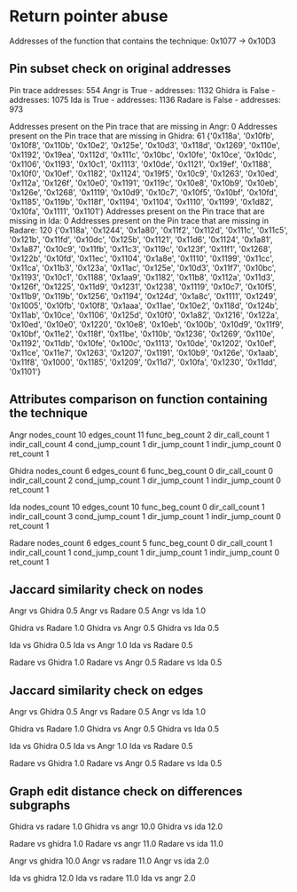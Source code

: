 # Return pointer abuse


Addresses of the function that contains the technique: 0x1077 -> 0x10D3


## Pin subset check on original addresses


Pin trace addresses: 554
Angr is True - addresses: 1132
Ghidra is False - addresses: 1075
Ida is True - addresses: 1136
Radare is False - addresses: 973


Addresses present on the Pin trace that are missing in Angr: 0
Addresses present on the Pin trace that are missing in Ghidra: 61
{'0x118a', '0x10fb', '0x10f8', '0x110b', '0x10e2', '0x125e', '0x10d3', '0x118d', '0x1269', '0x110e', '0x1192', '0x19ea', '0x112d', '0x111c', '0x10bc', '0x10fe', '0x10ce', '0x10dc', '0x1106', '0x1193', '0x10c1', '0x1113', '0x10de', '0x1121', '0x19ef', '0x1188', '0x10f0', '0x10ef', '0x1182', '0x1124', '0x19f5', '0x10c9', '0x1263', '0x10ed', '0x112a', '0x126f', '0x10e0', '0x1191', '0x119c', '0x10e8', '0x10b9', '0x10eb', '0x126e', '0x1268', '0x1119', '0x10d9', '0x10c7', '0x10f5', '0x10bf', '0x10fd', '0x1185', '0x119b', '0x118f', '0x1194', '0x1104', '0x1110', '0x1199', '0x1d82', '0x10fa', '0x1111', '0x1101'}
Addresses present on the Pin trace that are missing in Ida: 0
Addresses present on the Pin trace that are missing in Radare: 120
{'0x118a', '0x1244', '0x1a80', '0x11f2', '0x112d', '0x111c', '0x11c5', '0x121b', '0x11fd', '0x10dc', '0x125b', '0x1121', '0x11d6', '0x1124', '0x1a81', '0x1a87', '0x10c9', '0x11fb', '0x11c3', '0x119c', '0x123f', '0x11f1', '0x1268', '0x122b', '0x10fd', '0x11ec', '0x1104', '0x1a8e', '0x1110', '0x1199', '0x11cc', '0x11ca', '0x11b3', '0x123a', '0x11ac', '0x125e', '0x10d3', '0x11f7', '0x10bc', '0x1193', '0x10c1', '0x1188', '0x1aa9', '0x1182', '0x11b8', '0x112a', '0x11d3', '0x126f', '0x1225', '0x11d9', '0x1231', '0x1238', '0x1119', '0x10c7', '0x10f5', '0x11b9', '0x119b', '0x1256', '0x1194', '0x124d', '0x1a8c', '0x1111', '0x1249', '0x1005', '0x10fb', '0x10f8', '0x1aaa', '0x11ae', '0x10e2', '0x118d', '0x124b', '0x11ab', '0x10ce', '0x1106', '0x125d', '0x10f0', '0x1a82', '0x1216', '0x122a', '0x10ed', '0x10e0', '0x1220', '0x10e8', '0x10eb', '0x100b', '0x10d9', '0x11f9', '0x10bf', '0x11e2', '0x118f', '0x11be', '0x110b', '0x1236', '0x1269', '0x110e', '0x1192', '0x11db', '0x10fe', '0x100c', '0x1113', '0x10de', '0x1202', '0x10ef', '0x11ce', '0x11e7', '0x1263', '0x1207', '0x1191', '0x10b9', '0x126e', '0x1aab', '0x11f8', '0x1000', '0x1185', '0x1209', '0x11d7', '0x10fa', '0x1230', '0x11dd', '0x1101'}


## Attributes comparison on function containing the technique


Angr
nodes_count 10
edges_count 11
func_beg_count 2
dir_call_count 1
indir_call_count 4
cond_jump_count 1
dir_jump_count 1
indir_jump_count 0
ret_count 1

Ghidra
nodes_count 6
edges_count 6
func_beg_count 0
dir_call_count 0
indir_call_count 2
cond_jump_count 1
dir_jump_count 1
indir_jump_count 0
ret_count 1

Ida
nodes_count 10
edges_count 10
func_beg_count 0
dir_call_count 1
indir_call_count 3
cond_jump_count 1
dir_jump_count 1
indir_jump_count 0
ret_count 1

Radare
nodes_count 6
edges_count 5
func_beg_count 0
dir_call_count 1
indir_call_count 1
cond_jump_count 1
dir_jump_count 1
indir_jump_count 0
ret_count 1

## Jaccard similarity check on nodes


Angr vs Ghidra 0.5
Angr vs Radare 0.5
Angr vs Ida 1.0


Ghidra vs Radare 1.0
Ghidra vs Angr 0.5
Ghidra vs Ida 0.5


Ida vs Ghidra 0.5
Ida vs Angr 1.0
Ida vs Radare 0.5


Radare vs Ghidra 1.0
Radare vs Angr 0.5
Radare vs Ida 0.5


## Jaccard similarity check on edges


Angr vs Ghidra 0.5
Angr vs Radare 0.5
Angr vs Ida 1.0


Ghidra vs Radare 1.0
Ghidra vs Angr 0.5
Ghidra vs Ida 0.5


Ida vs Ghidra 0.5
Ida vs Angr 1.0
Ida vs Radare 0.5


Radare vs Ghidra 1.0
Radare vs Angr 0.5
Radare vs Ida 0.5


## Graph edit distance check on differences subgraphs


Ghidra vs radare 1.0
Ghidra vs angr 10.0
Ghidra vs ida 12.0


Radare vs ghidra 1.0
Radare vs angr 11.0
Radare vs ida 11.0


Angr vs ghidra 10.0
Angr vs radare 11.0
Angr vs ida 2.0


Ida vs ghidra 12.0
Ida vs radare 11.0
Ida vs angr 2.0
